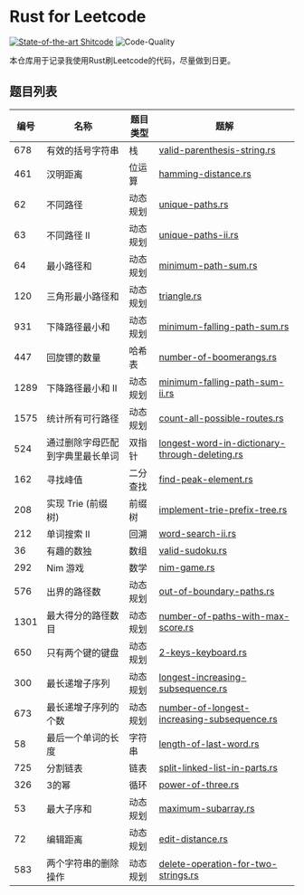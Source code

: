 # Rust for Leetcode

[![State-of-the-art Shitcode](https://img.shields.io/static/v1?label=State-of-the-art&message=Shitcode&color=7B5804)](https://github.com/trekhleb/state-of-the-art-shitcode) ![Code-Quality](https://img.shields.io/badge/Code%20Quality-D-red)

本仓库用于记录我使用Rust刷Leetcode的代码，尽量做到日更。

## 题目列表

| 编号 | 名称                             | 题目类型 | 题解                                                         |
| ---- | -------------------------------- | -------- | ------------------------------------------------------------ |
| 678  | 有效的括号字符串                 | 栈       | [valid-parenthesis-string.rs](/solutions/valid-parenthesis-string.rs) |
| 461  | 汉明距离                         | 位运算   | [hamming-distance.rs](/solutions/hamming-distance.rs)        |
| 62   | 不同路径                         | 动态规划 | [unique-paths.rs](/solutions/unique-paths.rs)                |
| 63   | 不同路径 II                      | 动态规划 | [unique-paths-ii.rs](/solutions/unique-paths-ii.rs)          |
| 64   | 最小路径和                       | 动态规划 | [minimum-path-sum.rs](/solutions/minimum-path-sum.rs)        |
| 120  | 三角形最小路径和                 | 动态规划 | [triangle.rs](/solutions/triangle.rs)                        |
| 931  | 下降路径最小和                   | 动态规划 | [minimum-falling-path-sum.rs](/solutions/minimum-falling-path-sum.rs) |
| 447  | 回旋镖的数量                     | 哈希表   | [number-of-boomerangs.rs](/solutions/number-of-boomerangs.rs) |
| 1289 | 下降路径最小和  II               | 动态规划 | [minimum-falling-path-sum-ii.rs](/solutions/minimum-falling-path-sum-ii.rs) |
| 1575 | 统计所有可行路径                 | 动态规划 | [count-all-possible-routes.rs](/solutions/count-all-possible-routes.rs) |
| 524  | 通过删除字母匹配到字典里最长单词 | 双指针   | [longest-word-in-dictionary-through-deleting.rs](/solutions/longest-word-in-dictionary-through-deleting.rs) |
| 162  | 寻找峰值                         | 二分查找 | [find-peak-element.rs](/solutions/find-peak-element.rs)      |
| 208  | 实现 Trie (前缀树)               | 前缀树   | [implement-trie-prefix-tree.rs](/solutions/implement-trie-prefix-tree.rs) |
| 212  | 单词搜索 II                      | 回溯     | [word-search-ii.rs](/solutions/word-search-ii.rs)            |
| 36   | 有趣的数独                       | 数组     | [valid-sudoku.rs](/solutions/valid-sudoku.rs)                |
| 292  | Nim 游戏                         | 数学     | [nim-game.rs](/solutions/nim-game.rs)                        |
| 576  | 出界的路径数                     | 动态规划 | [out-of-boundary-paths.rs](/solutions/out-of-boundary-paths.rs) |
| 1301 | 最大得分的路径数目               | 动态规划 | [number-of-paths-with-max-score.rs](/solutions/number-of-paths-with-max-score.rs) |
| 650  | 只有两个键的键盘                 | 动态规划 | [2-keys-keyboard.rs](/solutions/2-keys-keyboard.rs)          |
| 300  | 最长递增子序列                   | 动态规划 | [longest-increasing-subsequence.rs](/solutions/longest-increasing-subsequence.rs) |
| 673  | 最长递增子序列的个数             | 动态规划 | [number-of-longest-increasing-subsequence.rs](/solutions/number-of-longest-increasing-subsequence.rs) |
| 58   | 最后一个单词的长度               | 字符串   | [length-of-last-word.rs](/solutions/length-of-last-word.rs)  |
| 725  | 分割链表                         | 链表     | [split-linked-list-in-parts.rs](/solutions/split-linked-list-in-parts.rs) |
| 326  | 3的幂                            | 循环     | [power-of-three.rs](/solutions/power-of-three.rs)            |
| 53   | 最大子序和                       | 动态规划 | [maximum-subarray.rs](/solutions/maximum-subarray.rs)        |
| 72   | 编辑距离                         | 动态规划 | [edit-distance.rs](/solutions/edit-distance.rs)              |
| 583  | 两个字符串的删除操作             | 动态规划 | [delete-operation-for-two-strings.rs](/solutions/delete-operation-for-two-strings.rs) |

